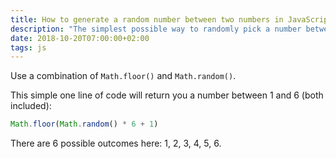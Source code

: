 ```yaml
---
title: How to generate a random number between two numbers in JavaScript
description: "The simplest possible way to randomly pick a number between two"
date: 2018-10-20T07:00:00+02:00
tags: js
---
```


Use a combination of `Math.floor()` and `Math.random()`.

This simple one line of code will return you a number between 1 and 6 (both included):

```js
Math.floor(Math.random() * 6 + 1)
```

There are 6 possible outcomes here: 1, 2, 3, 4, 5, 6.